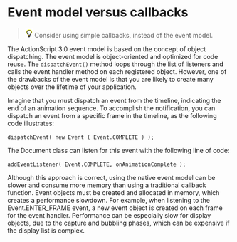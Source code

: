 # Event model versus callbacks

> ![](../img/tip_help.png) Consider using simple callbacks, instead of the event
> model.

The ActionScript 3.0 event model is based on the concept of object dispatching.
The event model is object-oriented and optimized for code reuse. The
`dispatchEvent()` method loops through the list of listeners and calls the event
handler method on each registered object. However, one of the drawbacks of the
event model is that you are likely to create many objects over the lifetime of
your application.

Imagine that you must dispatch an event from the timeline, indicating the end of
an animation sequence. To accomplish the notification, you can dispatch an event
from a specific frame in the timeline, as the following code illustrates:

    dispatchEvent( new Event ( Event.COMPLETE ) );

The Document class can listen for this event with the following line of code:

    addEventListener( Event.COMPLETE, onAnimationComplete );

Although this approach is correct, using the native event model can be slower
and consume more memory than using a traditional callback function. Event
objects must be created and allocated in memory, which creates a performance
slowdown. For example, when listening to the Event.ENTER_FRAME event, a new
event object is created on each frame for the event handler. Performance can be
especially slow for display objects, due to the capture and bubbling phases,
which can be expensive if the display list is complex.
